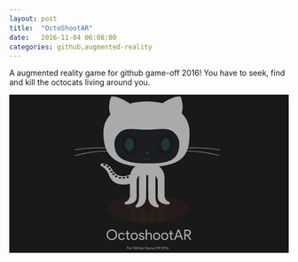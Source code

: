 ```yaml
---
layout: post
title:  "OctoShootAR"
date:   2016-11-04 06:08:00
categories: github,augmented-reality
---
```

A augmented reality game for github game-off 2016! You have to seek, find and kill the octocats living around you.

![OctoshootAR banner](https://raw.githubusercontent.com/nikhilnayak98/game-off-2016/master/static/banner.png)
